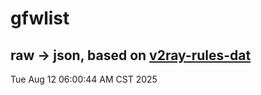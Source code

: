 # gfwlist
## raw -> json, based on [v2ray-rules-dat](https://github.com/Loyalsoldier/v2ray-rules-dat)
Tue Aug 12 06:00:44 AM CST 2025

